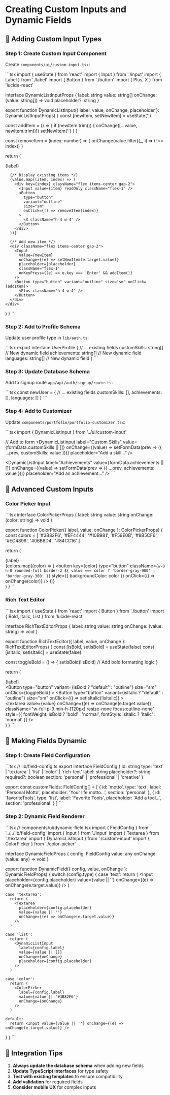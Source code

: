 # Creating Custom Inputs and Dynamic Fields

## 🔧 Adding Custom Input Types

### Step 1: Create Custom Input Component

Create `components/ui/custom-input.tsx`:

\`\`\`tsx
import { useState } from 'react'
import { Input } from './input'
import { Label } from './label'
import { Button } from './button'
import { Plus, X } from 'lucide-react'

interface DynamicListInputProps {
  label: string
  value: string[]
  onChange: (value: string[]) => void
  placeholder?: string
}

export function DynamicListInput({ 
  label, 
  value, 
  onChange, 
  placeholder 
}: DynamicListInputProps) {
  const [newItem, setNewItem] = useState('')

  const addItem = () => {
    if (newItem.trim()) {
      onChange([...value, newItem.trim()])
      setNewItem('')
    }
  }

  const removeItem = (index: number) => {
    onChange(value.filter((_, i) => i !== index))
  }

  return (
    <div className="space-y-2">
      <Label>{label}</Label>
      
      {/* Display existing items */}
      {value.map((item, index) => (
        <div key={index} className="flex items-center gap-2">
          <Input value={item} readOnly className="flex-1" />
          <Button
            type="button"
            variant="outline"
            size="sm"
            onClick={() => removeItem(index)}
          >
            <X className="h-4 w-4" />
          </Button>
        </div>
      ))}
      
      {/* Add new item */}
      <div className="flex items-center gap-2">
        <Input
          value={newItem}
          onChange={(e) => setNewItem(e.target.value)}
          placeholder={placeholder}
          className="flex-1"
          onKeyPress={(e) => e.key === 'Enter' && addItem()}
        />
        <Button type="button" variant="outline" size="sm" onClick={addItem}>
          <Plus className="h-4 w-4" />
        </Button>
      </div>
    </div>
  )
}
\`\`\`

### Step 2: Add to Profile Schema

Update user profile type in `lib/auth.ts`:

\`\`\`tsx
export interface UserProfile {
  // ... existing fields
  customSkills: string[]        // New dynamic field
  achievements: string[]        // New dynamic field
  languages: string[]          // New dynamic field
}
\`\`\`

### Step 3: Update Database Schema

Add to signup route `app/api/auth/signup/route.ts`:

\`\`\`tsx
const newUser = {
  // ... existing fields
  customSkills: [],
  achievements: [],
  languages: []
}
\`\`\`

### Step 4: Add to Customizer

Update `components/portfolio/portfolio-customizer.tsx`:

\`\`\`tsx
import { DynamicListInput } from '../ui/custom-input'

// Add to form
<DynamicListInput
  label="Custom Skills"
  value={formData.customSkills || []}
  onChange={(value) => setFormData(prev => ({ ...prev, customSkills: value }))}
  placeholder="Add a skill..."
/>

<DynamicListInput
  label="Achievements"
  value={formData.achievements || []}
  onChange={(value) => setFormData(prev => ({ ...prev, achievements: value }))}
  placeholder="Add an achievement..."
/>
\`\`\`

## 🎨 Advanced Custom Inputs

### Color Picker Input

\`\`\`tsx
interface ColorPickerProps {
  label: string
  value: string
  onChange: (color: string) => void
}

export function ColorPicker({ label, value, onChange }: ColorPickerProps) {
  const colors = [
    '#3B82F6', '#EF4444', '#10B981', '#F59E0B',
    '#8B5CF6', '#EC4899', '#06B6D4', '#84CC16'
  ]

  return (
    <div className="space-y-2">
      <Label>{label}</Label>
      <div className="flex flex-wrap gap-2">
        {colors.map((color) => (
          <button
            key={color}
            type="button"
            className={`w-8 h-8 rounded-full border-2 ${
              value === color ? 'border-gray-900' : 'border-gray-300'
            }`}
            style={{ backgroundColor: color }}
            onClick={() => onChange(color)}
          />
        ))}
      </div>
    </div>
  )
}
\`\`\`

### Rich Text Editor

\`\`\`tsx
import { useState } from 'react'
import { Button } from './button'
import { Bold, Italic, List } from 'lucide-react'

interface RichTextEditorProps {
  label: string
  value: string
  onChange: (value: string) => void
}

export function RichTextEditor({ label, value, onChange }: RichTextEditorProps) {
  const [isBold, setIsBold] = useState(false)
  const [isItalic, setIsItalic] = useState(false)

  const toggleBold = () => {
    setIsBold(!isBold)
    // Add bold formatting logic
  }

  return (
    <div className="space-y-2">
      <Label>{label}</Label>
      <div className="border rounded-md">
        <div className="flex gap-1 p-2 border-b">
          <Button
            type="button"
            variant={isBold ? "default" : "outline"}
            size="sm"
            onClick={toggleBold}
          >
            <Bold className="h-4 w-4" />
          </Button>
          <Button
            type="button"
            variant={isItalic ? "default" : "outline"}
            size="sm"
            onClick={() => setIsItalic(!isItalic)}
          >
            <Italic className="h-4 w-4" />
          </Button>
        </div>
        <textarea
          value={value}
          onChange={(e) => onChange(e.target.value)}
          className="w-full p-3 min-h-[120px] resize-none focus:outline-none"
          style={{
            fontWeight: isBold ? 'bold' : 'normal',
            fontStyle: isItalic ? 'italic' : 'normal'
          }}
        />
      </div>
    </div>
  )
}
\`\`\`

## 🔄 Making Fields Dynamic

### Step 1: Create Field Configuration

\`\`\`tsx
// lib/field-config.ts
export interface FieldConfig {
  id: string
  type: 'text' | 'textarea' | 'list' | 'color' | 'rich-text'
  label: string
  placeholder?: string
  required?: boolean
  section: 'personal' | 'professional' | 'creative'
}

export const customFields: FieldConfig[] = [
  {
    id: 'motto',
    type: 'text',
    label: 'Personal Motto',
    placeholder: 'Your life motto...',
    section: 'personal'
  },
  {
    id: 'favoriteTools',
    type: 'list',
    label: 'Favorite Tools',
    placeholder: 'Add a tool...',
    section: 'professional'
  }
]
\`\`\`

### Step 2: Dynamic Field Renderer

\`\`\`tsx
// components/ui/dynamic-field.tsx
import { FieldConfig } from '../../lib/field-config'
import { Input } from './input'
import { Textarea } from './textarea'
import { DynamicListInput } from './custom-input'
import { ColorPicker } from './color-picker'

interface DynamicFieldProps {
  config: FieldConfig
  value: any
  onChange: (value: any) => void
}

export function DynamicField({ config, value, onChange }: DynamicFieldProps) {
  switch (config.type) {
    case 'text':
      return (
        <Input
          placeholder={config.placeholder}
          value={value || ''}
          onChange={(e) => onChange(e.target.value)}
        />
      )
    
    case 'textarea':
      return (
        <Textarea
          placeholder={config.placeholder}
          value={value || ''}
          onChange={(e) => onChange(e.target.value)}
        />
      )
    
    case 'list':
      return (
        <DynamicListInput
          label={config.label}
          value={value || []}
          onChange={onChange}
          placeholder={config.placeholder}
        />
      )
    
    case 'color':
      return (
        <ColorPicker
          label={config.label}
          value={value || '#3B82F6'}
          onChange={onChange}
        />
      )
    
    default:
      return <Input value={value || ''} onChange={(e) => onChange(e.target.value)} />
  }
}
\`\`\`

## 🎯 Integration Tips

1. **Always update the database schema** when adding new fields
2. **Update TypeScript interfaces** for type safety
3. **Test with existing templates** to ensure compatibility
4. **Add validation** for required fields
5. **Consider mobile UX** for complex inputs
